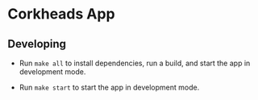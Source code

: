 # Corkheads App

## Developing

* Run `make all` to install dependencies, run a build, and start the app in development mode.

* Run `make start` to start the app in development mode.

